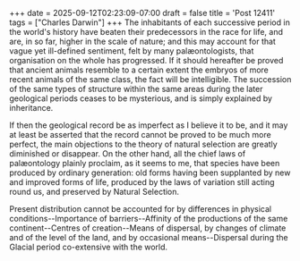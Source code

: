+++
date = 2025-09-12T02:23:09-07:00
draft = false
title = 'Post 12411'
tags = ["Charles Darwin"]
+++
The inhabitants of each successive period in the world's history have beaten their predecessors in the race for life, and are, in so far, higher in the scale of nature; and this may account for that vague yet ill-defined sentiment, felt by many palæontologists, that organisation on the whole has progressed. If it should hereafter be proved that ancient animals resemble to a certain extent the embryos of more recent animals of the same class, the fact will be intelligible. The succession of the same types of structure within the same areas during the later geological periods ceases to be mysterious, and is simply explained by inheritance.

If then the geological record be as imperfect as I believe it to be, and it may at least be asserted that the record cannot be proved to be much more perfect, the main objections to the theory of natural selection are greatly diminished or disappear. On the other hand, all the chief laws of palæontology plainly proclaim, as it seems to me, that species have been produced by ordinary generation: old forms having been supplanted by new and improved forms of life, produced by the laws of variation still acting round us, and preserved by Natural Selection.

Present distribution cannot be accounted for by differences in physical conditions--Importance of barriers--Affinity of the productions of the same continent--Centres of creation--Means of dispersal, by changes of climate and of the level of the land, and by occasional means--Dispersal during the Glacial period co-extensive with the world.
